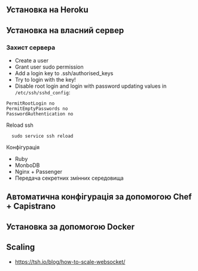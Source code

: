 ## Установка на Heroku

## Установка на власний сервер

### Захист сервера

- Create a user 
- Grant user sudo permission
- Add a login key to .ssh/authorised_keys
- Try to login with the key!
- Disable root login and login with password updating values in `/etc/ssh/sshd_config`:
```
PermitRootLogin no
PermitEmptyPasswords no
PasswordAuthentication no
```
Reload ssh
```    
  sudo service ssh reload
```

Конфігурація
- Ruby
- MonboDB
- Nginx + Passenger 
- Передача секретних змінних середовища

## Автоматична конфігурація за допомогою Chef + Capistrano

## Установка за допомогою Docker

## Scaling

- https://tsh.io/blog/how-to-scale-websocket/
